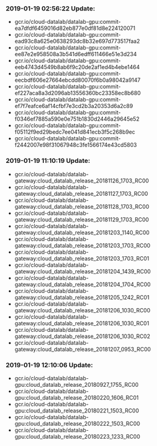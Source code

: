 ### 2019-01-19 02:56:22 Update:

- gcr.io/cloud-datalab/datalab-gpu:commit-ea7dfdf6459016d82eb877e0df81d8e224120071
- gcr.io/cloud-datalab/datalab-gpu:commit-ead93c8a625e0638293dc8b32e697d773517faa2
- gcr.io/cloud-datalab/datalab-gpu:commit-ee87e2e958508a3b541d6edff611466e51e3d234
- gcr.io/cloud-datalab/datalab-gpu:commit-eeb4743d4549b8ab6f9c20de2af1ed4b4ebe1464
- gcr.io/cloud-datalab/datalab-gpu:commit-eecbdf606e27664ebcdd80070f6b0a98042a9147
- gcr.io/cloud-datalab/datalab-gpu:commit-ef227aca8a3d2096ab13556360bc23358ec8b680
- gcr.io/cloud-datalab/datalab-gpu:commit-ef7f7eafce6af14cfbf7e3cd2b3a20353d6a2c89
- gcr.io/cloud-datalab/datalab-gpu:commit-f0346ef7885a590e0e751b1830d2446a29645e52
- gcr.io/cloud-datalab/datalab-gpu:commit-f05112f9ed29bedc7ee041d841ecb3f5c268b9ec
- gcr.io/cloud-datalab/datalab-gpu:commit-f2442007e98f31067948c3fe1566174e43cd5803
### 2019-01-19 11:10:19 Update:

- gcr.io/cloud-datalab/datalab-gateway:cloud_datalab_release_20181126_1703_RC00
- gcr.io/cloud-datalab/datalab-gateway:cloud_datalab_release_20181127_1703_RC00
- gcr.io/cloud-datalab/datalab-gateway:cloud_datalab_release_20181128_1703_RC00
- gcr.io/cloud-datalab/datalab-gateway:cloud_datalab_release_20181129_1703_RC00
- gcr.io/cloud-datalab/datalab-gateway:cloud_datalab_release_20181203_1140_RC00
- gcr.io/cloud-datalab/datalab-gateway:cloud_datalab_release_20181203_1703_RC00
- gcr.io/cloud-datalab/datalab-gateway:cloud_datalab_release_20181203_1703_RC01
- gcr.io/cloud-datalab/datalab-gateway:cloud_datalab_release_20181204_1439_RC00
- gcr.io/cloud-datalab/datalab-gateway:cloud_datalab_release_20181204_1704_RC00
- gcr.io/cloud-datalab/datalab-gateway:cloud_datalab_release_20181205_1242_RC01
- gcr.io/cloud-datalab/datalab-gateway:cloud_datalab_release_20181206_1030_RC00
- gcr.io/cloud-datalab/datalab-gateway:cloud_datalab_release_20181206_1030_RC01
- gcr.io/cloud-datalab/datalab-gateway:cloud_datalab_release_20181206_1030_RC02
- gcr.io/cloud-datalab/datalab-gateway:cloud_datalab_release_20181207_0953_RC00
### 2019-01-19 12:10:06 Update:

- gcr.io/cloud-datalab/datalab-gpu:cloud_datalab_release_20180927_1755_RC00
- gcr.io/cloud-datalab/datalab-gpu:cloud_datalab_release_20180220_1606_RC01
- gcr.io/cloud-datalab/datalab-gpu:cloud_datalab_release_20180221_1503_RC00
- gcr.io/cloud-datalab/datalab-gpu:cloud_datalab_release_20180222_1503_RC00
- gcr.io/cloud-datalab/datalab-gpu:cloud_datalab_release_20180223_1233_RC00
